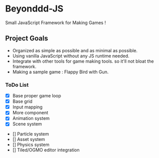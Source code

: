# Beyonddd-JS
 Small JavaScript Framework for Making Games !

## Project Goals
- Organized as simple as possible and as minimal as possible.
- Using vanilla JavaScript without any JS runtime needed.
- Integrate with other tools for game making tools. so it'll not bloat the framework.
- Making a sample game : Flappy Bird with Gun.

### ToDo List
- [x] Base proper game loop
- [x] Base grid
- [X] Input mapping
- [X] More component
- [X] Animation system
- [X] Scene system
- [] Particle system
- [] Asset system
- [] Physics system
- [] Tiled/OGMO editor integration